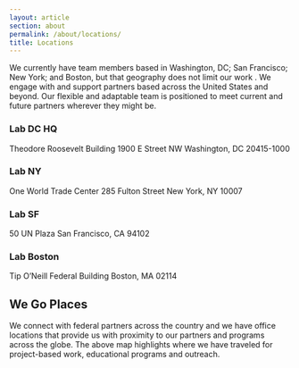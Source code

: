 ```yaml
---
layout: article
section: about
permalink: /about/locations/
title: Locations
---
```


We currently have team members based in Washington, DC; San Francisco; New York; and Boston, but that geography does not limit our work . We engage with and support partners based across the United States and beyond.  Our flexible and adaptable team is positioned to meet current and future partners wherever they might be.

### Lab DC HQ
<Google Map>
Theodore Roosevelt Building
1900 E Street NW
Washington, DC 20415-1000

### Lab NY
<Google Map>
One World Trade Center
285 Fulton Street
New York, NY 10007

### Lab SF
<Google Map>
50 UN Plaza
San Francisco, CA 94102

### Lab Boston
Tip O’Neill Federal Building
Boston, MA 02114

## We Go Places

We connect with federal partners across the country and we have office locations that provide us with proximity to our partners and programs across the globe. The above map highlights where we have traveled for project-based work, educational programs and outreach.

